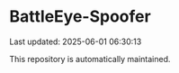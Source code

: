 # BattleEye-Spoofer

Last updated: 2025-06-01 06:30:13

This repository is automatically maintained.

